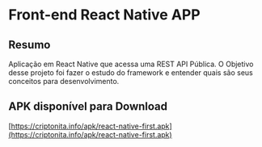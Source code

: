 # Front-end React Native APP 

## Resumo

Aplicação em React Native que acessa uma REST API Pública. O Objetivo desse projeto foi fazer o estudo do framework e entender quais são seus conceitos para desenvolvimento.

## APK disponível para Download

[https://criptonita.info/apk/react-native-first.apk](https://criptonita.info/apk/react-native-first.apk)


